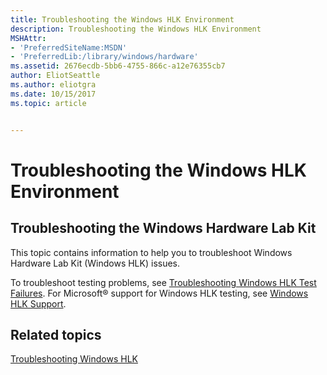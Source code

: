 ```yaml
---
title: Troubleshooting the Windows HLK Environment
description: Troubleshooting the Windows HLK Environment
MSHAttr:
- 'PreferredSiteName:MSDN'
- 'PreferredLib:/library/windows/hardware'
ms.assetid: 2676ecdb-5bb6-4755-866c-a12e76355cb7
author: EliotSeattle
ms.author: eliotgra
ms.date: 10/15/2017
ms.topic: article


---
```


# Troubleshooting the Windows HLK Environment


## <span id="Troubleshooting_the_Windows_Hardware_Lab_Kit"></span><span id="troubleshooting_the_windows_hardware_lab_kit"></span><span id="TROUBLESHOOTING_THE_WINDOWS_HARDWARE_LAB_KIT"></span>Troubleshooting the Windows Hardware Lab Kit


This topic contains information to help you to troubleshoot Windows Hardware Lab Kit (Windows HLK) issues.

To troubleshoot testing problems, see [Troubleshooting Windows HLK Test Failures](troubleshooting-windows-hlk-test-failures.md). For Microsoft® support for Windows HLK testing, see [Windows HLK Support](windows-hlk-support.md).

## <span id="related_topics"></span>Related topics


[Troubleshooting Windows HLK](troubleshooting-windows-hlk.md)

 

 







